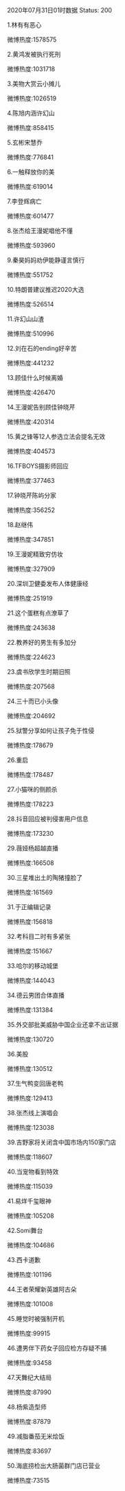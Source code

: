 2020年07月31日01时数据
Status: 200

1.林有有恶心

微博热度:1578575

2.黄鸿发被执行死刑

微博热度:1031718

3.美物大赏云小摊儿

微博热度:1026519

4.陈旭内涵许幻山

微博热度:858415

5.玄彬宋慧乔

微博热度:776841

6.一触释放你的美

微博热度:619014

7.李登辉病亡

微博热度:601477

8.张杰给王漫妮唱他不懂

微博热度:593960

9.秦昊妈妈劝伊能静谨言慎行

微博热度:551752

10.特朗普建议推迟2020大选

微博热度:526514

11.许幻山山渣

微博热度:510996

12.刘在石的ending好辛苦

微博热度:441232

13.顾佳什么时候离婚

微博热度:426470

14.王漫妮告别顾佳钟晓芹

微博热度:420314

15.黄之锋等12人参选立法会提名无效

微博热度:404573

16.TFBOYS摄影师回应

微博热度:377463

17.钟晓芹陈屿分家

微博热度:356252

18.赵继伟

微博热度:347851

19.王漫妮精致穷仿妆

微博热度:327909

20.深圳卫健委发布人体健康经

微博热度:251919

21.这个蛋糕有点潦草了

微博热度:243638

22.教养好的男生有多加分

微博热度:224623

23.虞书欣学生时期旧照

微博热度:207568

24.三十而已小头像

微博热度:204692

25.狱警分享如何让孩子免于性侵

微博热度:178679

26.重启

微博热度:178487

27.小猫咪的侧颜杀

微博热度:178223

28.抖音回应被判侵害用户信息

微博热度:173230

29.薇娅杨超越直播

微博热度:166508

30.三星堆出土的陶猪撞脸了

微博热度:161569

31.于正编辑记录

微博热度:156818

32.考科目二时有多紧张

微博热度:151667

33.哈尔的移动城堡

微博热度:144043

34.德云男团合体直播

微博热度:131384

35.外交部批美威胁中国企业还拿不出证据

微博热度:130720

36.美股

微博热度:130512

37.生气鸭变回唐老鸭

微博热度:129413

38.张杰线上演唱会

微博热度:123038

39.吉野家将关闭含中国市场内150家门店

微博热度:118607

40.当宠物看到特效

微博热度:115039

41.易烊千玺眼神

微博热度:105208

42.Somi舞台

微博热度:104686

43.西卡道歉

微博热度:101196

44.王者荣耀新英雄阿古朵

微博热度:101008

45.睡觉时被强制开机

微博热度:99915

46.遭男伴下药女子回应检方存疑不捕

微博热度:93458

47.天舞纪大结局

微博热度:87990

48.杨紫造型师

微博热度:87879

49.减脂番茄无米烩饭

微博热度:83697

50.海底捞检出大肠菌群门店已营业

微博热度:73515

